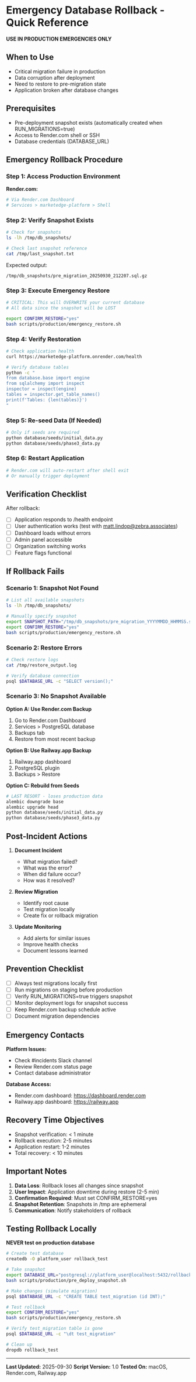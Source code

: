 # Emergency Database Rollback - Quick Reference

**USE IN PRODUCTION EMERGENCIES ONLY**

## When to Use

- Critical migration failure in production
- Data corruption after deployment
- Need to restore to pre-migration state
- Application broken after database changes

## Prerequisites

- Pre-deployment snapshot exists (automatically created when RUN_MIGRATIONS=true)
- Access to Render.com shell or SSH
- Database credentials (DATABASE_URL)

## Emergency Rollback Procedure

### Step 1: Access Production Environment

**Render.com:**
```bash
# Via Render.com Dashboard
# Services > marketedge-platform > Shell
```

### Step 2: Verify Snapshot Exists

```bash
# Check for snapshots
ls -lh /tmp/db_snapshots/

# Check last snapshot reference
cat /tmp/last_snapshot.txt
```

Expected output:
```
/tmp/db_snapshots/pre_migration_20250930_212207.sql.gz
```

### Step 3: Execute Emergency Restore

```bash
# CRITICAL: This will OVERWRITE your current database
# All data since the snapshot will be LOST

export CONFIRM_RESTORE="yes"
bash scripts/production/emergency_restore.sh
```

### Step 4: Verify Restoration

```bash
# Check application health
curl https://marketedge-platform.onrender.com/health

# Verify database tables
python -c "
from database.base import engine
from sqlalchemy import inspect
inspector = inspect(engine)
tables = inspector.get_table_names()
print(f'Tables: {len(tables)}')
"
```

### Step 5: Re-seed Data (If Needed)

```bash
# Only if seeds are required
python database/seeds/initial_data.py
python database/seeds/phase3_data.py
```

### Step 6: Restart Application

```bash
# Render.com will auto-restart after shell exit
# Or manually trigger deployment
```

## Verification Checklist

After rollback:
- [ ] Application responds to /health endpoint
- [ ] User authentication works (test with matt.lindop@zebra.associates)
- [ ] Dashboard loads without errors
- [ ] Admin panel accessible
- [ ] Organization switching works
- [ ] Feature flags functional

## If Rollback Fails

### Scenario 1: Snapshot Not Found

```bash
# List all available snapshots
ls -lh /tmp/db_snapshots/

# Manually specify snapshot
export SNAPSHOT_PATH="/tmp/db_snapshots/pre_migration_YYYYMMDD_HHMMSS.sql.gz"
export CONFIRM_RESTORE="yes"
bash scripts/production/emergency_restore.sh
```

### Scenario 2: Restore Errors

```bash
# Check restore logs
cat /tmp/restore_output.log

# Verify database connection
psql $DATABASE_URL -c "SELECT version();"
```

### Scenario 3: No Snapshot Available

**Option A: Use Render.com Backup**
1. Go to Render.com Dashboard
2. Services > PostgreSQL database
3. Backups tab
4. Restore from most recent backup

**Option B: Use Railway.app Backup**
1. Railway.app dashboard
2. PostgreSQL plugin
3. Backups > Restore

**Option C: Rebuild from Seeds**
```bash
# LAST RESORT - loses production data
alembic downgrade base
alembic upgrade head
python database/seeds/initial_data.py
python database/seeds/phase3_data.py
```

## Post-Incident Actions

1. **Document Incident**
   - What migration failed?
   - What was the error?
   - When did failure occur?
   - How was it resolved?

2. **Review Migration**
   - Identify root cause
   - Test migration locally
   - Create fix or rollback migration

3. **Update Monitoring**
   - Add alerts for similar issues
   - Improve health checks
   - Document lessons learned

## Prevention Checklist

- [ ] Always test migrations locally first
- [ ] Run migrations on staging before production
- [ ] Verify RUN_MIGRATIONS=true triggers snapshot
- [ ] Monitor deployment logs for snapshot success
- [ ] Keep Render.com backup schedule active
- [ ] Document migration dependencies

## Emergency Contacts

**Platform Issues:**
- Check #incidents Slack channel
- Review Render.com status page
- Contact database administrator

**Database Access:**
- Render.com dashboard: https://dashboard.render.com
- Railway.app dashboard: https://railway.app

## Recovery Time Objectives

- Snapshot verification: < 1 minute
- Rollback execution: 2-5 minutes
- Application restart: 1-2 minutes
- Total recovery: < 10 minutes

## Important Notes

1. **Data Loss**: Rollback loses all changes since snapshot
2. **User Impact**: Application downtime during restore (2-5 min)
3. **Confirmation Required**: Must set CONFIRM_RESTORE=yes
4. **Snapshot Retention**: Snapshots in /tmp are ephemeral
5. **Communication**: Notify stakeholders of rollback

## Testing Rollback Locally

**NEVER test on production database**

```bash
# Create test database
createdb -O platform_user rollback_test

# Take snapshot
export DATABASE_URL="postgresql://platform_user@localhost:5432/rollback_test"
bash scripts/production/pre_deploy_snapshot.sh

# Make changes (simulate migration)
psql $DATABASE_URL -c "CREATE TABLE test_migration (id INT);"

# Test rollback
export CONFIRM_RESTORE="yes"
bash scripts/production/emergency_restore.sh

# Verify test_migration table is gone
psql $DATABASE_URL -c "\dt test_migration"

# Clean up
dropdb rollback_test
```

---

**Last Updated:** 2025-09-30
**Script Version:** 1.0
**Tested On:** macOS, Render.com, Railway.app
